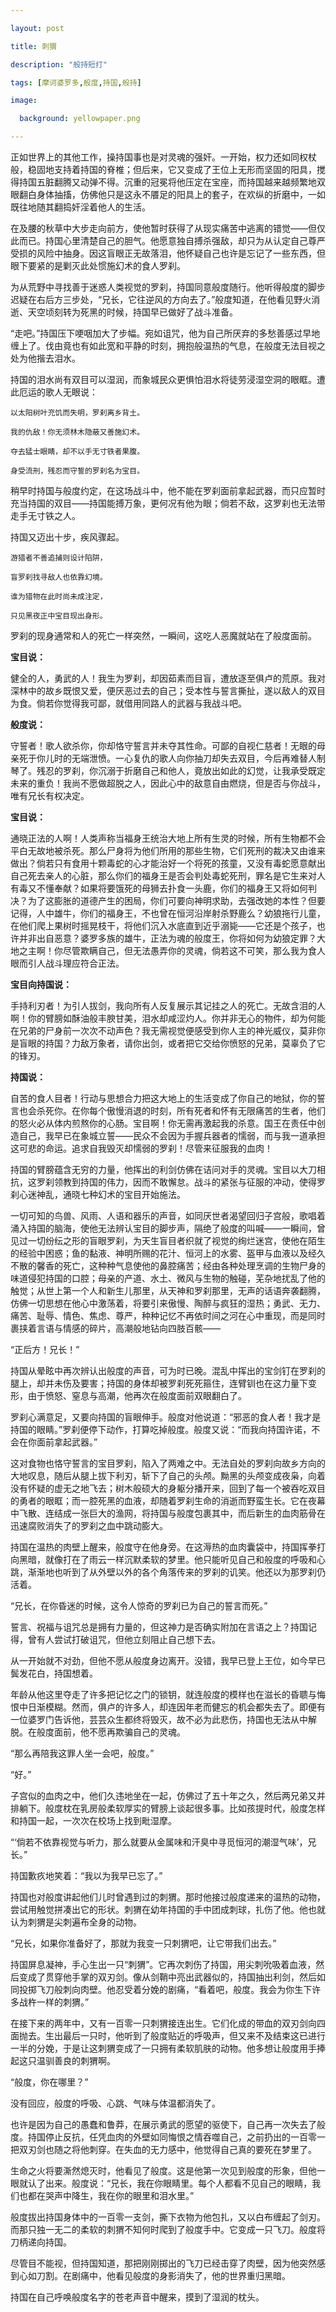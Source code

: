 ```yaml
---

layout: post

title: 刺猬

description: "般持短打"

tags: [摩诃婆罗多,般度,持国,般持]

image:

  background: yellowpaper.png

---
```


正如世界上的其他工作，操持国事也是对灵魂的强奸。一开始，权力还如同权杖般，稳固地支持着持国的脊椎；但后来，它又变成了王位上无形而坚固的阳具，搅得持国五脏翻腾又动弹不得。沉重的冠冕将他压定在宝座，而持国越来越频繁地双眼翻白身体抽搐，仿佛他只是这永不餍足的阳具上的套子，在欢纵的折磨中，一如既往地随其翻捣奸淫着他人的生活。

<!--more-->

在及腰的秋草中大步走向前方，使他暂时获得了从现实痛苦中逃离的错觉——但仅此而已。持国心里清楚自己的胆气。他愿意独自搏杀强敌，却只为从认定自己尊严受损的风险中抽身。因这盲眼正无故落泪，他怀疑自己也许是忘记了一些东西，但眼下要紧的是剿灭此处惯施幻术的食人罗刹。

为从荒野中寻找善于迷惑人类视觉的罗刹，持国同意般度随行。他听得般度的脚步迟疑在右后方三步处，“兄长，它往逆风的方向去了。”般度知道，在他看见野火消逝、天空顷刻转为死黑的时候，持国早已做好了战斗准备。

“走吧。”持国压下哽咽加大了步幅。宛如诅咒，他为自己所厌弃的多愁善感过早地缠上了。伐由竟也有如此宽和平静的时刻，拥抱般温热的气息，在般度无法目视之处为他揩去泪水。

持国的泪水尚有双目可以湿润，而象城民众更惧怕泪水将徒劳浸湿空洞的眼眶。遭此厄运的歌人无眼说：

```
以太阳树叶充饥而失明，罗刹离乡背土。

我的仇敌！你无须林木隐蔽又善施幻术。

夺去猛士眼睛，却不以手无寸铁者果腹。

身受流刑，残忍而守誓的罗刹名为宝目。

```

稍早时持国与般度约定，在这场战斗中，他不能在罗刹面前拿起武器，而只应暂时充当持国的双目——持国能搏万象，更何况有他为眼；倘若不敌，这罗刹也无法带走手无寸铁之人。

持国又迈出十步，疾风骤起。

```
游猎者不善追捕则设计陷阱，

盲罗刹找寻敌人也依靠幻境。

谁为猎物在此时尚未成注定，

只见黑夜正中宝目现出身形。

```

罗刹的现身通常和人的死亡一样突然，一瞬间，这吃人恶魔就站在了般度面前。


**宝目说：**

健全的人，勇武的人！我生为罗刹，却因茹素而目盲，遭放逐至俱卢的荒原。我对深林中的故乡既恨又爱，便厌恶过去的自己；受本性与誓言撕扯，遂以敌人的双目为食。倘若你觉得我可鄙，就借用同路人的武器与我战斗吧。


**般度说：**

守誓者！歌人欲杀你，你却恪守誓言并未夺其性命。可鄙的自视仁慈者！无眼的母亲死于你儿时的无端泄愤。一心复仇的歌人向你抽刀却失去双目，今后再难替人制琴了。残忍的罗刹，你沉溺于折磨自己和他人，竟放出如此的幻觉，让我承受既定未来的重负！我尚不愿做超脱之人，因此心中的敌意自由燃烧，但是否与你战斗，唯有兄长有权决定。


**宝目说：**

通晓正法的人啊！人类声称当福身王统治大地上所有生灵的时候，所有生物都不会平白无故地被杀死。那么尸身将为他们所用的那些生物，它们死刑的裁决又由谁来做出？倘若只有食用十颗毒蛇的心才能治好一个将死的孩童，又没有毒蛇愿意献出自己死去亲人的心脏，那么你们的福身王是否会判处毒蛇死刑，罪名是它生来对人有毒又不懂奉献？如果将要饿死的母狮去扑食一头鹿，你们的福身王又将如何判决？为了这膨胀的道德产生的困局，你们可要向神明求助，去强改她的本性？但要记得，人中雄牛，你们的福身王，不也曾在恒河沿岸射杀野鹿么？幼狼拖行儿童，在他们爬上果树时摇晃枝干，将他们沉入水底直到近乎溺毙——它还是个孩子，也许并非出自恶意？婆罗多族的雄牛，正法为魂的般度王，你将如何为幼狼定罪？大地之主啊！你尽管欺瞒自己，但无法愚弄你的灵魂，倘若这不可笑，那么我为食人眼而引人战斗理应符合正法。


**宝目向持国说：**

手持利刃者！为引人拔剑，我向所有人反复展示其记挂之人的死亡。无故含泪的人啊！你的臂膀如酥油般丰腴甘美，泪水却咸涩灼人。你并非无心的物件，却为何能在兄弟的尸身前一次次不动声色？我无需视觉便感受到你人主的神光威仪，莫非你是盲眼的持国？力敌万象者，请你出剑，或者把它交给你愤怒的兄弟，莫辜负了它的锋刃。


**持国说：**

自苦的食人目者！行动与思想合力把这大地上的生活变成了你自己的地狱，你的誓言也会杀死你。在你每个傲慢消退的时刻，所有死者和怀有无限痛苦的生者，他们的怒火必从体内煎熬你的心肠。宝目啊！你无需再激起我的杀意。国王在责任中创造自己，我早已在象城立誓——民众不会因为手握兵器者的懦弱，而与我一道承担这可悲的命运。追求自我毁灭却懦弱的罗刹！尽管来征服我的血肉！


持国的臂膀蕴含无穷的力量，他挥出的利剑仿佛在诘问对手的灵魂。宝目以大刀相抗，这罗刹领教到持国的伟力，因而不敢懈怠。战斗的紧张与征服的冲动，使得罗刹心迷神乱，通晓七种幻术的宝目开始施法。

一切可知的鸟兽、风雨、人语和器乐的声音，如同厌世者渴望回归子宫般，歌唱着涌入持国的脑海，使他无法辨认宝目的脚步声，隔绝了般度的叫喊——一瞬间，曾见过一切纷纭之形的盲眼罗刹，为天生盲目者织就了视觉的绚烂迷宫，使他在陌生的经验中困惑；鱼的黏液、神明所赐的花汁、恒河上的水雾、盔甲与血液以及经久不散的馨香的死亡，这种种气息使他的鼻腔痛苦；经由各种处理烹调的生物尸身的味道侵犯持国的口腔；母亲的产道、水土、微风与生物的触碰，芜杂地扰乱了他的触觉；从世上第一个人和新生儿那里，从天神和罗刹那里，无声的话语奔袭翻腾，仿佛一切思想在他心中激荡着，将要引来傲慢、陶醉与疯狂的湿热；勇武、无力、痛苦、耻辱、情色、焦虑、尊严，种种记忆不再依时间之河在心中重现，而是同时裹挟着言语与情感的碎片，高潮般地钻向四肢百骸——

“正后方！兄长！”

持国从晕眩中再次辨认出般度的声音，可为时已晚。混乱中挥出的宝剑钉在罗刹的腿上，却并未伤及要害；持国的身体却被罗刹死死箍住，连臂钏也在这力量下变形，由于愤怒、窒息与高潮，他再次在般度面前双眼翻白了。

罗刹心满意足，又要向持国的盲眼伸手。般度对他说道：“邪恶的食人者！我才是持国的眼睛。”罗刹便停下动作，打算吃掉般度。般度又说：“而我向持国许诺，不会在你面前拿起武器。”

这对食物也恪守誓言的宝目罗刹，陷入了两难之中。无法自处的罗刹向故乡方向的大地叹息，随后从腿上拔下利刃，斩下了自己的头颅。黝黑的头颅变成夜枭，向着没有怀疑的虚无之地飞去；树木般硕大的身躯分播开来，回到了每一个被吞吃双目的勇者的眼眶；而一腔死黑的血液，却随着罗刹生命的消逝而野蛮生长。它在夜幕中飞散、连结成一张巨大的渔网，将持国与般度包裹其中，而后新生的血肉筋骨在迅速腐败消失了的罗刹之血中跳动膨大。

持国在温热的肉壁上醒来，般度守在他身旁。在这溽热的血肉囊袋中，持国挥拳打向黑暗，就像打在了雨云一样沉默柔软的梦里。他只能听见自己和般度的呼吸和心跳，渐渐地也听到了从外壁以外的各个角落传来的罗刹的讥笑。他还以为那罗刹仍活着。

“兄长，在你昏迷的时候，这令人惊奇的罗刹已为自己的誓言而死。”

誓言、祝福与诅咒总是拥有力量的，但这神力是否确实附加在言语之上？持国记得，曾有人尝试打破诅咒，但他立刻阻止自己想下去。

从一开始就不对劲，但他不愿从般度身边离开。没错，我早已登上王位，如今早已鬓发花白，持国想着。

年龄从他这里夺走了许多把记忆之门的锁钥，就连般度的模样也在滋长的昏聩与悔恨中日渐模糊。然而，俱卢的许多人，却连因年老而健忘的机会都失去了。即便有一位婆罗门告诉他，芸芸众生都终将毁灭，故不必为此悲伤，持国也无法从中解脱。在般度面前，他不愿再欺骗自己的灵魂。

“那么再陪我这罪人坐一会吧，般度。”

“好。”

子宫似的血肉之中，他们久违地坐在一起，仿佛过了五十年之久，然后两兄弟又并排躺下。般度枕在乳房般柔软厚实的臂膀上谈起很多事。比如孩提时代，般度怎样和持国一起，一次次在校场上找到毗湿摩。

“‘倘若不依靠视觉与听力，那么就要从金属味和汗臭中寻觅恒河的潮湿气味’，兄长。”

持国歉疚地笑着：“我以为我早已忘了。”

持国也对般度讲起他们儿时曾遇到过的刺猬。那时他接过般度递来的温热的动物，尝试用触觉拼凑出它的形状。刺猬在幼年持国的手中团成刺球，扎伤了他。他也就认为刺猬是尖刺遍布全身的动物。  

“兄长，如果你准备好了，那就为我变一只刺猬吧，让它带我们出去。”

持国屏息凝神，手心生出一只“刺猬”。它再次刺伤了持国，用尖刺吮吸着血液，然后变成了贯穿他手掌的双刃剑。像从剑鞘中亮出武器似的，持国抽出利剑，然后如同投掷飞刀般刺向肉壁。他忍受着分娩的剧痛，“看着吧，般度。我会为你生下许多战杵一样的刺猬。”

在接下来的两年中，又有一百零一只刺猬接连出生。它们化成的带血的双刃剑向四面抛去。生出最后一只时，他听到了般度贴近的呼吸声，但又来不及结束这已进行一半的分娩，于是让这刺猬变成了一只拥有柔软肌肤的动物。他多想让般度用手捧起这只温驯善良的刺猬啊。

“般度，你在哪里？”

没有回应，般度的呼吸、心跳、气味与体温都消失了。

也许是因为自己的愚蠢和鲁莽，在展示勇武的愿望的驱使下，自己再一次失去了般度。持国停止反抗，任凭血肉的外壁如同悔恨之情吞噬自己，之前扔出的一百零一把双刃剑也随之将他刺穿。在失血的无力感中，他觉得自己真的要死在梦里了。

生命之火将要澌然熄灭时，他看见了般度。这是他第一次见到般度的形象，但他一眼就认了出来。般度说：“兄长，我在你眼睛里。每个人都看不见自己的眼睛，我们也都在哭声中降生，我在你的眼里和泪水里。”

般度拔出持国身体中的一百零一支剑，撕下衣物为他包扎，又以白布缠起了剑刃。而那只独一无二的柔软的刺猬不知何时爬到了般度手中。它变成一只飞刀。般度将刀柄递向持国。  

尽管目不能视，但持国知道，那把刚刚掷出的飞刀已经击穿了肉壁，因为他突然感到心如刀割。在剧痛中，他看见般度的身影消失了，他的世界重归黑暗。

持国在自己呼唤般度名字的苍老声音中醒来，摸到了湿润的枕头。
